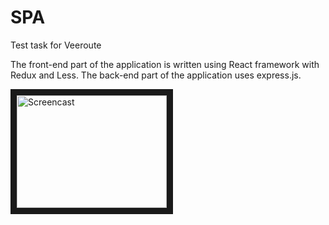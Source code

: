 # SPA

Test task for Veeroute

The front-end part of the application is written using React framework with Redux and Less.
The back-end part of the application uses express.js.


<a href="https://youtu.be/EgNy5RncteA" target="_blank"><img src="http://i3.ytimg.com/vi/EgNy5RncteA/maxresdefault.jpg" alt="Screencast" width="240" height="180" border="10" /></a>